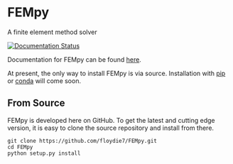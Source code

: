 # FEMpy
A finite element method solver

[![Documentation Status](https://readthedocs.org/projects/fempy/badge/?version=latest)](https://fempy.readthedocs.io/en/latest/?badge=latest)

Documentation for FEMpy can be found [here](http://fempy.readthedocs.io).

At present, the only way to install FEMpy is via source. Installation with [pip](http://www.pip-installer.or) or
[conda](https://conda.io) will come soon.

From Source
-----------

FEMpy is developed here on GitHub. To get the latest and cutting edge version, it is
easy to clone the source repository and install from there.



    git clone https://github.com/floydie7/FEMpy.git
    cd FEMpy
    python setup.py install
